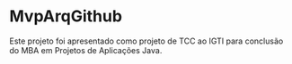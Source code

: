 # MvpArqGithub
Este projeto foi apresentado como projeto de TCC ao IGTI para conclusão do MBA em Projetos de Aplicações Java.
